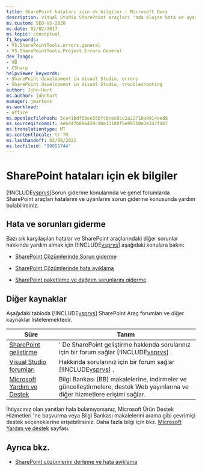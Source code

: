 ```yaml
---
title: SharePoint hataları için ek bilgiler | Microsoft Docs
description: Visual Studio SharePoint araçları 'nda oluşan hata ve uyarı sorunlarını giderme hakkında daha fazla bilgi alın.
ms.custom: SEO-VS-2020
ms.date: 02/02/2017
ms.topic: conceptual
f1_keywords:
- VS.SharePointTools.errors.general
- VS.SharePointTools.Project.Errors.General
dev_langs:
- VB
- CSharp
helpviewer_keywords:
- SharePoint development in Visual Studio, errors
- SharePoint development in Visual Studio, troubleshooting
author: John-Hart
ms.author: johnhart
manager: jmartens
ms.workload:
- office
ms.openlocfilehash: 5ce41bdf53ee55bfcbcec0cc2a2271ba9914aed8
ms.sourcegitcommit: ae6d47b09a439cd0e13180f5e89510e3e347fd47
ms.translationtype: MT
ms.contentlocale: tr-TR
ms.lasthandoff: 02/08/2021
ms.locfileid: "99851744"
---
```

# <a name="additional-information-for-sharepoint-errors"></a>SharePoint hataları için ek bilgiler
  [!INCLUDE[vsprvs](../sharepoint/includes/vsprvs-md.md)]Sorun giderme konularında ve genel forumlarda SharePoint araçları hatalarını ve uyarılarını sorun giderme konusunda yardım bulabilirsiniz.

## <a name="troubleshoot-errors-and-issues"></a>Hata ve sorunları giderme
 Bazı sık karşılaşılan hatalar ve SharePoint araçlarındaki diğer sorunlar hakkında yardım almak için [!INCLUDE[vsprvs](../sharepoint/includes/vsprvs-md.md)] aşağıdaki konulara bakın:

- [SharePoint Çözümlerinde Sorun giderme](../sharepoint/troubleshooting-sharepoint-solutions.md)

- [SharePoint Çözümlerinde hata ayıklama](../sharepoint/debugging-sharepoint-solutions.md)

- [SharePoint paketleme ve dağıtım sorunlarını giderme](../sharepoint/troubleshooting-sharepoint-packaging-and-deployment.md)

## <a name="other-resources"></a>Diğer kaynaklar
 Aşağıdaki tabloda [!INCLUDE[vsprvs](../sharepoint/includes/vsprvs-md.md)] SharePoint Araç forumları ve diğer kaynaklar listelenmektedir.

|Süre|Tanım|
|----------|----------------|
|[SharePoint geliştirme](https://social.msdn.microsoft.com/Forums/office/home?forum=sharepointdevelopmentprevious)|' De SharePoint geliştirme hakkında sorularınız için bir forum sağlar [!INCLUDE[vsprvs](../sharepoint/includes/vsprvs-md.md)] .|
|[Visual Studio forumları](https://social.msdn.microsoft.com/Forums/vstudio/home?category=visualstudio)|Hakkında sorularınız için bir forum sağlar [!INCLUDE[vsprvs](../sharepoint/includes/vsprvs-md.md)] .|
|[Microsoft Yardım ve Destek](https://support.microsoft.com/)|Bilgi Bankası (BB) makalelerine, indirmeler ve güncelleştirmelere, destek Web yayınlarına ve diğer hizmetlere erişimi sağlar.|

 İhtiyacınız olan yanıtları hala bulamıyorsanız, Microsoft Ürün Destek Hizmetleri 'ne başvurma veya Bilgi Bankası makalelerini arama gibi çevrimiçi destek seçeneklerine erişebilirsiniz. Daha fazla bilgi için bkz. [Microsoft Yardım ve destek](https://support.microsoft.com/) sayfası.

## <a name="see-also"></a>Ayrıca bkz.
- [SharePoint çözümlerini derleme ve hata ayıklama](../sharepoint/building-and-debugging-sharepoint-solutions.md)
